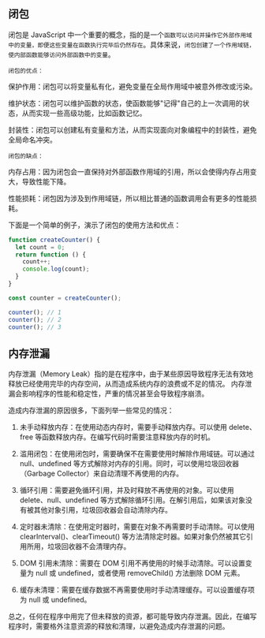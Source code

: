 ## 闭包
闭包是 JavaScript 中一个重要的概念，指的是一个`函数可以访问并操作它外部作用域中的变量，即便这些变量在函数执行完毕后仍然存在`。具体来说，`闭包创建了一个作用域链，使内部函数能够访问外部函数中的变量`。

`闭包的优点：`

保护作用：闭包可以将变量私有化，避免变量在全局作用域中被意外修改或污染。

维护状态：闭包可以维护函数的状态，使函数能够"记得"自己的上一次调用的状态，从而实现一些高级功能，比如函数记忆。

封装性：闭包可以创建私有变量和方法，从而实现面向对象编程中的封装性，避免全局命名冲突。

`闭包的缺点：`

内存占用：因为闭包会一直保持对外部函数作用域的引用，所以会使得内存占用变大，导致性能下降。

性能损耗：闭包因为涉及到作用域链，所以相比普通的函数调用会有更多的性能损耗。

下面是一个简单的例子，演示了闭包的使用方法和优点：
```js
function createCounter() {
  let count = 0;
  return function () {
    count++;
    console.log(count);
  }
}

const counter = createCounter();

counter(); // 1
counter(); // 2
counter(); // 3
```

## 内存泄漏
内存泄漏（Memory Leak）指的是在程序中，由于某些原因导致程序无法有效地释放已经使用完毕的内存空间，从而造成系统内存的浪费或不足的情况。
内存泄漏会影响程序的性能和稳定性，严重的情况甚至会导致程序崩溃。

造成内存泄漏的原因很多，下面列举一些常见的情况：

1. 未手动释放内存：在使用动态内存时，需要手动释放内存。可以使用 delete、free 等函数释放内存。在编写代码时需要注意释放内存的时机。

2. 滥用闭包：在使用闭包时，需要确保不在需要使用时解除作用域链。可以通过 null、undefined 等方式解除对内存的引用。同时，可以使用垃圾回收器（Garbage Collector）来自动清理不再使用的内存。

3. 循环引用：需要避免循环引用，并及时释放不再使用的对象。可以使用 delete、null、undefined 等方式解除循环引用。在解引用后，如果该对象没有被其他对象引用，垃圾回收器会自动清除内存。

4. 定时器未清除：在使用定时器时，需要在对象不再需要时手动清除。可以使用 clearInterval()、clearTimeout() 等方法清除定时器。如果对象仍然被其它引用所用，垃圾回收器不会清理内存。

5. DOM 引用未清除：需要在 DOM 引用不再使用的时候手动清除。可以设置变量为 null 或 undefined，或者使用 removeChild() 方法删除 DOM 元素。

6. 缓存未清理：需要在缓存数据不再需要使用时手动清理缓存。可以设置缓存项为 null 或 undefined。

总之，任何在程序中用完了但未释放的资源，都可能导致内存泄漏。因此，在编写程序时，需要格外注意资源的释放和清理，以避免造成内存泄漏的问题。
